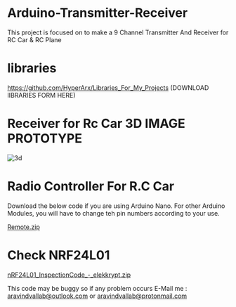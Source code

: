 # Arduino-Transmitter-Receiver

This project is focused on to make a 9 Channel Transmitter And Receiver for RC Car & RC Plane

# libraries

https://github.com/HyperArx/Libraries_For_My_Projects (DOWNLOAD lIBRARIES FORM HERE)

# Receiver for Rc Car 3D IMAGE PROTOTYPE

![3d](https://user-images.githubusercontent.com/86643678/149707466-8c6ca0cc-1ca3-41af-abf3-f4359aea78fe.png)

# Radio Controller For R.C Car

Download the below code if you are using Arduino Nano. For other Arduino Modules, you will have to change teh pin numbers according to your use.

[Remote.zip](https://github.com/HyperArx/Arduino-Transmitter-Receiver/files/7878967/Remote.zip) 

# Check NRF24L01

[nRF24L01_InspectionCode_-_elekkrypt.zip](https://github.com/HyperArx/Arduino-Transmitter-Receiver/files/7919641/nRF24L01_InspectionCode_-_elekkrypt.zip)


This code may be buggy so if any problem occurs E-Mail me : aravindvallab@outlook.com or aravindvallab@protonmail.com

